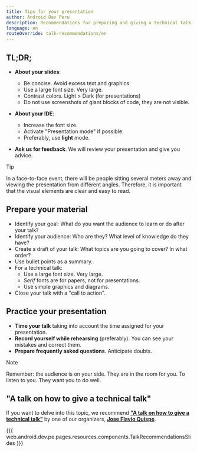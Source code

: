 ```yaml
---
title: Tips for your presentation
author: Android Dev Peru
description: Recommendations for preparing and giving a technical talk.
language: en
routeOverride: talk-recommendations/en
---
```


## TL;DR;

- **About your slides**:
  - Be concise. Avoid excess text and graphics.
  - Use a large font size. Very large.
  - Contrast colors. Light > Dark (for presentations)
  - Do not use screenshots of giant blocks of code, they are not visible.

- **About your IDE**:
  - Increase the font size.
  - Activate "Presentation mode" if possible.
  - Preferably, use **light** mode.

- **Ask us for feedback**. We will review your presentation and give you advice.

> [!TIP]
> In a face-to-face event, there will be people sitting several meters away and viewing the presentation from different angles. Therefore, it is important that the visual elements are clear and easy to read.

## Prepare your material
- Identify your goal: What do you want the audience to learn or do after your talk?
- Identify your audience: Who are they? What level of knowledge do they have?
- Create a draft of your talk: What topics are you going to cover? In what order?
- Use bullet points as a summary.
- For a technical talk:
  - Use a large font size. Very large.
  - _Serif_ fonts are for papers, not for presentations.
  - Use simple graphics and diagrams.
- Close your talk with a "call to action".

## Practice your presentation

- **Time your talk** taking into account the time assigned for your presentation.
- **Record yourself while rehearsing** (preferably). You can see your mistakes and correct them.
- **Prepare frequently asked questions**. Anticipate doubts.

> [!NOTE]
> Remember: the audience is on your side. They are in the room for you. To listen to you. They want you to do well.

## "A talk on how to give a technical talk"

If you want to delve into this topic, we recommend [**"A talk on how to give a technical talk"**](https://speakerdeck.com/jflavio11/una-charla-sobre-como-dar-una-charla-tecnica) by one of our organizers, [**Jose Flavio Quispe**](https://twitter.com/jflavio11).

{{{ web.android.dev.pe.pages.resources.components.TalkRecommendationsSlides }}}
